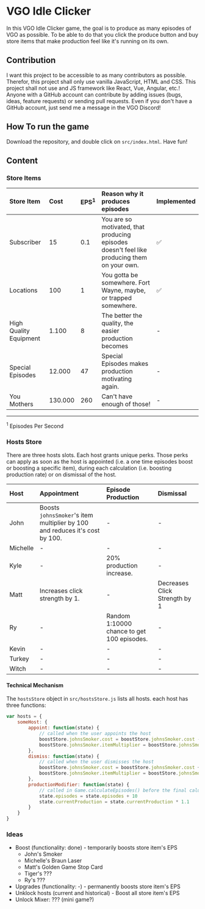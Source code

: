 # VGO Idle Clicker

In this VGO Idle Clicker game, the goal is to produce as many episodes of VGO as possible. To be able to do that you click the produce button and buy store items that make production feel like it's running on its own.

## Contribution

I want this project to be accessible to as many contributors as possible. Therefor, this project shall only use vanilla JavaScript, HTML and CSS. This project shall not use and JS framework like React, Vue, Angular, etc.! Anyone with a GitHub account can contribute by adding issues (bugs, ideas, feature requests) or sending pull requests. Even if you don't have a GitHub account, just send me a message in the VGO Discord!

## How To run the game

Download the repository, and double click on `src/index.html`. Have fun!

## Content

### Store Items

| Store Item | Cost | EPS<sup>1</sup> | Reason why it produces episodes | Implemented |
|:--|:--|:--|:--|:--|
| Subscriber | 15 | 0.1 | You are so motivated, that producing episodes doesn't feel like producing them on your own. | ✅ |
| Locations | 100 | 1 | You gotta be somewhere. Fort Wayne, maybe, or trapped somewhere. | ✅ |
| High Quality Equipment | 1.100 | 8 | The better the quality, the easier production becomes | - |
| Special Episodes | 12.000 | 47 | Special Episodes makes production motivating again. | - |
| You Mothers | 130.000 | 260 | Can't have enough of those! | - |

<hr />
<sup>1</sup> Episodes Per Second

### Hosts Store

There are three hosts slots. Each host grants unique perks. Those perks can apply as soon as the host is appointed (i.e. a one time episodes boost or boosting a specific item), during each calculation (i.e. boosting production rate) or on dismissal of the host.

| Host | Appointment | Episode Production | Dismissal |
|:--|:--|:--|:--|
| John | Boosts `johnsSmoker`'s item multiplier by 100 and reduces it's cost by 100. | - | - |
| Michelle | - | - | - |
| Kyle | - | 20% production increase. | - |
| Matt | Increases click strength by 1. | - | Decreases Click Strength by 1 |
| Ry | - | Random 1:10000 chance to get 100 episodes. | - |
| Kevin | - | - | - |
| Turkey | - | - | - |
| Witch | - | - | - |


#### Technical Mechanism

The `hostsStore` object in `src/hostsStore.js` lists all hosts. each host has three functions:

```javascript
var hosts = {
    someHost: {
        appoint: function(state) {
            // called when the user appoints the host
            boostStore.johnsSmoker.cost = boostStore.johnsSmoker.cost - 100
            boostStore.johnsSmoker.itemMultiplier = boostStore.johnsSmoker.itemMultiplier + 100
        },
        dismiss: function(state) {
            // called when the user dismisses the host
            boostStore.johnsSmoker.cost = boostStore.johnsSmoker.cost + 100
            boostStore.johnsSmoker.itemMultiplier = boostStore.johnsSmoker.itemMultiplier - 100
        },
        productionModifier: function(state) {
            // called in Game.calculateEpisodes() before the final caluclation of the produced episodes in the current tick
            state.episodes = state.episodes + 10
            state.currentProduction = state.currentProduction * 1.1
        }
    }
}
```



### Ideas

- Boost (functionality: done) - temporarily boosts store item's EPS
  - John's Smoker
  - Michelle's Braun Laser
  - Matt's Golden Game Stop Card
  - Tiger's ???
  - Ry's ???
- Upgrades (functionality: -) - permanently boosts store item's EPS
- Unklock hosts (current and historical) - Boost all store item's EPS
- Unlock Mixer: ??? (mini game?)
